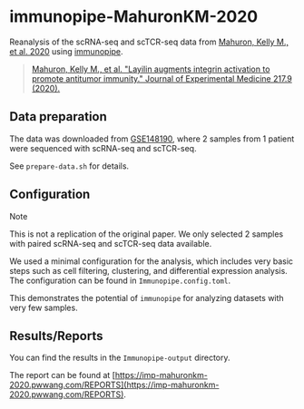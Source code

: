 # immunopipe-MahuronKM-2020


Reanalysis of the scRNA-seq and scTCR-seq data from [Mahuron, Kelly M., et al. 2020](https://rupress.org/jem/article/217/9/e20192080/151858/Layilin-augments-integrin-activation-to-promote) using [immunopipe](https://github.com/pwwang/immunopipe).

> [Mahuron, Kelly M., et al. "Layilin augments integrin activation to promote antitumor immunity." Journal of Experimental Medicine 217.9 (2020).](https://rupress.org/jem/article/217/9/e20192080/151858/Layilin-augments-integrin-activation-to-promote)
>

## Data preparation

The data was downloaded from [GSE148190](https://www.ncbi.nlm.nih.gov/geo/query/acc.cgi?acc=GSE148190), where 2 samples from 1 patient were sequenced with scRNA-seq and scTCR-seq.

See `prepare-data.sh` for details.

## Configuration

> [!NOTE]
> This is not a replication of the original paper. We only selected 2 samples with paired scRNA-seq and scTCR-seq data available.
>

We used a minimal configuration for the analysis, which includes very basic steps such as cell filtering, clustering, and differential expression analysis. The configuration can be found in `Immunopipe.config.toml`.

This demonstrates the potential of `immunopipe` for analyzing datasets with very few samples.

## Results/Reports

You can find the results in the `Immunopipe-output` directory.

The report can be found at [https://imp-mahuronkm-2020.pwwang.com/REPORTS](https://imp-mahuronkm-2020.pwwang.com/REPORTS).
